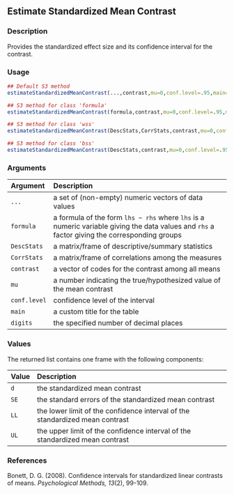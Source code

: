 ## Estimate Standardized Mean Contrast

### Description

Provides the standardized effect size and its confidence interval for the contrast.

### Usage

```r
## Default S3 method
estimateStandardizedMeanContrast(...,contrast,mu=0,conf.level=.95,main=NULL,digits=3)

## S3 method for class 'formula'
estimateStandardizedMeanContrast(formula,contrast,mu=0,conf.level=.95,main=NULL,digits=3)

## S3 method for class 'wss'
estimateStandardizedMeanContrast(DescStats,CorrStats,contrast,mu=0,conf.level=.95,main=NULL,digits=3)

## S3 method for class 'bss'
estimateStandardizedMeanContrast(DescStats,contrast,mu=0,conf.level=.95,main=NULL,digits=3)
```

### Arguments

Argument | Description
:-- | :--
```...``` | a set of (non-empty) numeric vectors of data values
```formula``` | a formula of the form `lhs ~ rhs` where `lhs` is a numeric variable giving the data values and `rhs` a factor giving the corresponding groups
```DescStats``` | a matrix/frame of descriptive/summary statistics
```CorrStats``` | a matrix/frame of correlations among the measures
```contrast``` | a vector of codes for the contrast among all means
```mu``` | a number indicating the true/hypothesized value of the mean contrast
```conf.level``` | confidence level of the interval
```main``` | a custom title for the table
```digits``` | the specified number of decimal places

### Values

The returned list contains one frame with the following components:

Value | Description
:-- | :--
```d``` | the standardized mean contrast
```SE``` | the standard errors of the standardized mean contrast
```LL``` | the lower limit of the confidence interval of the standardized mean contrast
```UL``` | the upper limit of the confidence interval of the standardized mean contrast

### References

Bonett, D. G. (2008). Confidence intervals for standardized linear contrasts of means. *Psychological Methods, 13*(2), 99-109.
